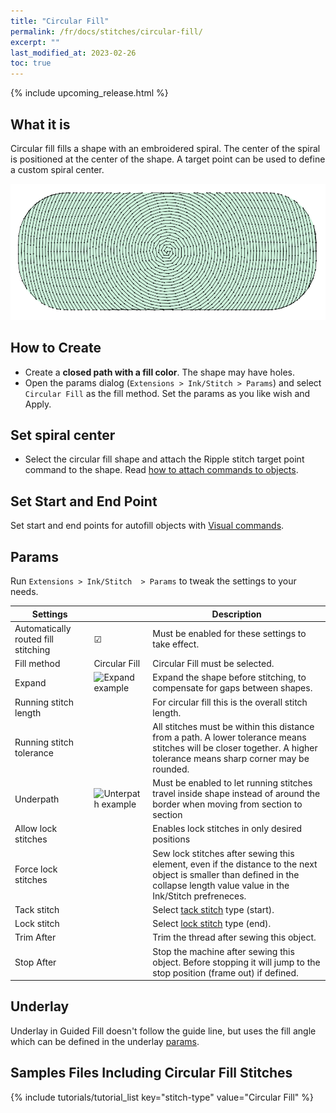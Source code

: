 ```yaml
---
title: "Circular Fill"
permalink: /fr/docs/stitches/circular-fill/
excerpt: ""
last_modified_at: 2023-02-26
toc: true
---
```

{% include upcoming_release.html %}

## What it is

Circular fill fills a shape with an embroidered spiral. The center of the spiral is positioned at the center of the shape. A target point can be used to define a custom spiral center.

![Meander stitch detail](/assets/images/docs/circular-fill-detail.png)

## How to Create

* Create a **closed path with a fill color**. The shape may have holes.
* Open the params dialog (`Extensions > Ink/Stitch > Params`) and select `Circular Fill` as the fill method.
  Set the params as you like wish and Apply.

## Set spiral center

* Select the circular fill shape and attach the Ripple stitch target point command to the shape. Read [how to attach commands to objects](/docs/commands/).

## Set Start and End Point

Set start and end points for autofill objects with [Visual commands](/docs/commands/).

## Params

Run `Extensions > Ink/Stitch  > Params` to tweak the settings to your needs.

Settings||Description
---|---|---
Automatically routed fill stitching| ☑ |Must be enabled for these settings to take effect.
Fill method          |Circular Fill|Circular Fill must be selected.
Expand               |![Expand example](/assets/images/docs/params-fill-expand.png)  |Expand the shape before stitching, to compensate for gaps between shapes.
Running stitch length||For circular fill this is the overall stitch length.
Running stitch tolerance||All stitches must be within this distance from a path. A lower tolerance means stitches will be closer together. A higher tolerance means sharp corner may be rounded.
Underpath            |![Unterpath example](/assets/images/docs/params-fill-underpathing.png)|Must be enabled to let running stitches travel inside shape instead of around the border when moving from section to section
Allow lock stitches  ||Enables lock stitches in only desired positions
Force lock stitches  ||Sew lock stitches after sewing this element, even if the distance to the next object is smaller than defined in the collapse length value value in the Ink/Stitch prefreneces.
Tack stitch          ||Select [tack stitch](/docs/stitches/lock-stitches) type (start).
Lock stitch          ||Select [lock stitch](/docs/stitches/lock-stitches) type (end).
Trim After           ||Trim the thread after sewing this object.
Stop After           ||Stop the machine after sewing this object. Before stopping it will jump to the stop position (frame out) if defined.

## Underlay

Underlay in Guided Fill doesn't follow the guide line, but uses the fill angle which can be defined in the underlay [params](/docs/stitches/fill-stitch#underlay).

## Samples Files Including Circular Fill Stitches
{% include tutorials/tutorial_list key="stitch-type" value="Circular Fill" %}
